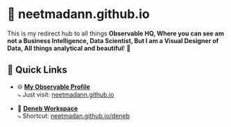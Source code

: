 # 🌸 neetmadann.github.io

This is my redirect hub to all things **Observable HQ, Where you can see am not a Business Intelligence, Data Scientist, But I am a Visual Designer of Data, All things analytical and beautiful**! 🚀

## 🔗 Quick Links

- 🌐 [**My Observable Profile**](https://observablehq.com/@neetmadan)  
  ⤷ Just visit: [neetmadann.github.io](https://neetmadann.github.io)

- 🌌 [**Deneb Workspace**](https://observablehq.com/@neetmadan/deneb)  
  ⤷ Shortcut: [neetmadan.github.io/deneb](https://neetmadan.github.io/deneb)

